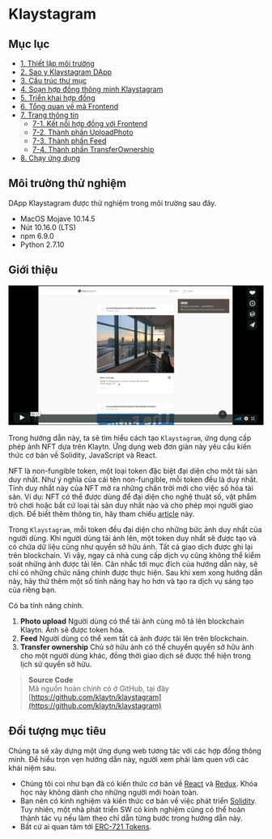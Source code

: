 # Klaystagram

## Mục lục <a href="#table-of-contents" id="table-of-contents"></a>

* [1. Thiết lập môi trường](1.-environment-setup.md)
* [2. Sao y Klaystagram DApp](2.-clone-klaystagram-dapp.md)
* [3. Cấu trúc thư mục](3.-directory-structure.md)
* [4. Soạn hợp đồng thông minh Klaystagram](4.-write-klaystagram-smart-contract.md)
* [5. Triển khai hợp đồng](5.-deploy-contract.md)
* [6. Tổng quan về mã Frontend](6.-frontend-code-overview.md)
* [7. Trang thông tin](7.-feedpage/)
  * [7-1. Kết nối hợp đồng với Frontend](7.-feedpage/7-1.-connect-contract-to-frontend.md)
  * [7-2. Thành phần UploadPhoto](7.-feedpage/7-2.-uploadphoto-component.md)
  * [7-3. Thành phần Feed](7.-feedpage/7-3.-feed-component.md)
  * [7-4. Thành phần TransferOwnership](7.-feedpage/7-4.-transferownership-component.md)
* [8. Chạy ứng dụng](8.-run-app.md)

## Môi trường thử nghiệm <a href="#testing-environment" id="testing-environment"></a>

DApp Klaystagram được thử nghiệm trong môi trường sau đây.

* MacOS Mojave 10.14.5
* Nút 10.16.0 (LTS)
* npm 6.9.0
* Python 2.7.10

## Giới thiệu <a href="#introduction" id="introduction"></a>

[![Video giới thiệu về Klaystagram](../../../bapp/tutorials/klaystagram/images/klaystagram-video-poster.png)](https://vimeo.com/327033594)

Trong hướng dẫn này, ta sẽ tìm hiểu cách tạo `Klaystagram`, ứng dụng cấp phép ảnh NFT dựa trên Klaytn. Ứng dụng web đơn giản này yêu cầu kiến thức cơ bản về Solidity, JavaScript và React.

NFT là non-fungible token, một loại token đặc biệt đại diện cho một tài sản duy nhất. Như ý nghĩa của cái tên non-fungible, mỗi token đều là duy nhất. Tính duy nhất này của NFT mở ra những chân trời mới cho việc số hóa tài sản. Ví dụ: NFT có thể được dùng để đại diện cho nghệ thuật số, vật phẩm trò chơi hoặc bất cứ loại tài sản duy nhất nào và cho phép mọi người giao dịch. Để biết thêm thông tin, hãy tham chiếu [article](https://coincentral.com/nfts-non-fungible-tokens/) này.

Trong `Klaystagram`, mỗi token đều đại diện cho những bức ảnh duy nhất của người dùng. Khi người dùng tải ảnh lên, một token duy nhất sẽ được tạo và có chứa dữ liệu cũng như quyền sở hữu ảnh. Tất cả giao dịch được ghi lại trên blockchain. Vì vậy, ngay cả nhà cung cấp dịch vụ cũng không thể kiểm soát những ảnh được tải lên. Cân nhắc tới mục đích của hướng dẫn này, sẽ chỉ có những chức năng chính được thực hiện. Sau khi xem xong hướng dẫn này, hãy thử thêm một số tính năng hay ho hơn và tạo ra dịch vụ sáng tạo của riêng bạn.

Có ba tính năng chính.

1. **Photo upload** Người dùng có thể tải ảnh cùng mô tả lên blockchain Klaytn. Ảnh sẽ được token hóa.
2. **Feed** Người dùng có thể xem tất cả ảnh được tải lên trên blockchain.
3. **Transfer ownership** Chủ sở hữu ảnh có thể chuyển quyền sở hữu ảnh cho một người dùng khác, đồng thời giao dịch sẽ được thể hiện trong lịch sử quyền sở hữu.

> **Source Code**\
  Mã nguồn hoàn chỉnh có ở GitHub, tại đây [https://github.com/klaytn/klaystagram](https://github.com/klaytn/klaystagram)

## Đối tượng mục tiêu <a href="#intended-audience" id="intended-audience"></a>

Chúng ta sẽ xây dựng một ứng dụng web tương tác với các hợp đồng thông minh. Để hiểu trọn vẹn hướng dẫn này, người xem phải làm quen với các khái niệm sau.

* Chúng tôi coi như bạn đã có kiến thức cơ bản về [React](https://reactjs.org/) và [Redux](https://redux.js.org/). Khóa học này không dành cho những người mới hoàn toàn.
* Bạn nên có kinh nghiệm và kiến thức cơ bản về việc phát triển [Solidity](https://solidity.readthedocs.io/en/v0.5.10/). Tuy nhiên, một nhà phát triển SW có kinh nghiệm cũng có thể hoàn thành tác vụ nếu làm theo chỉ dẫn từng bước trong hướng dẫn này.
* Bất cứ ai quan tâm tới [ERC-721 Tokens](http://erc721.org/).
